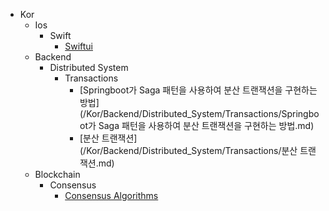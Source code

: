 - Kor
    - Ios
        - Swift
            - [Swiftui](/Kor/IOS/Swift/SwiftUI.md)
    - Backend
        - Distributed System
            - Transactions
                - [Springboot가 Saga 패턴을 사용하여 분산 트랜잭션을 구현하는 방법](/Kor/Backend/Distributed_System/Transactions/Springboot가 Saga 패턴을 사용하여 분산 트랜잭션을 구현하는 방법.md)
                - [분산 트랜잭션](/Kor/Backend/Distributed_System/Transactions/분산 트랜잭션.md)
    - Blockchain
        - Consensus
            - [Consensus Algorithms](/Kor/Blockchain/Consensus/Consensus_Algorithms.md)